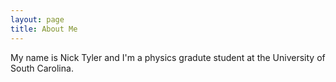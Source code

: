 ```yaml
---
layout: page
title: About Me
---
```



My name is Nick Tyler and I'm a physics gradute student at the University
of South Carolina.